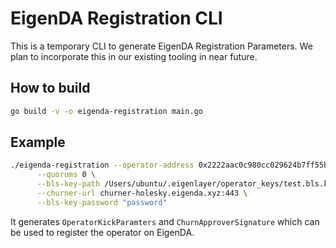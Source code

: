 # EigenDA Registration CLI
This is a temporary CLI to generate EigenDA Registration Parameters. We plan to incorporate this in our existing tooling in near future.

## How to build
```bash
go build -v -o eigenda-registration main.go
```

## Example
```bash
./eigenda-registration --operator-address 0x2222aac0c980cc029624b7ff55b88bc6f63c538f \
      --quorums 0 \
      --bls-key-path /Users/ubuntu/.eigenlayer/operator_keys/test.bls.key.json \
      --churner-url churner-holesky.eigenda.xyz:443 \
      --bls-key-password "password"
```

It generates `OperatorKickParamters` and `ChurnApproverSignature` which can be used to register the operator on EigenDA.